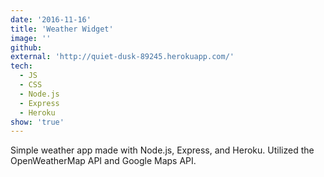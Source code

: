 ```yaml
---
date: '2016-11-16'
title: 'Weather Widget'
image: ''
github: 
external: 'http://quiet-dusk-89245.herokuapp.com/'
tech:
  - JS
  - CSS
  - Node.js
  - Express
  - Heroku
show: 'true'
---
```


Simple weather app made with Node.js, Express, and Heroku. Utilized the OpenWeatherMap API and Google Maps API.
